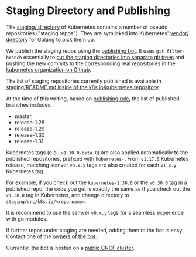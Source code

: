 # Staging Directory and Publishing

The [staging/ directory](https://git.k8s.io/kubernetes/staging) of Kubernetes contains a number of pseudo repositories ("staging repos"). They are symlinked into Kubernetes' [vendor/ directory](https://git.k8s.io/kubernetes/vendor/k8s.io) for Golang to pick them up.

We publish the staging repos using the [publishing bot](https://git.k8s.io/publishing-bot). It uses `git filter-branch` essentially to [cut the staging directories into separate git trees](https://de.slideshare.net/sttts/cutting-the-kubernetes-monorepo-in-pieces-never-learnt-more-about-git) and pushing the new commits to the corresponding real repositories in the [kubernetes organization on Github](https://github.com/kubernetes).

The list of staging repositories currently published is available in [staging/README.md inside of the k8s.io/kubernetes repository](https://git.k8s.io/kubernetes/staging/README.md).

At the time of this writing, based on [publishing rule](https://github.com/kubernetes/kubernetes/blob/9cf4f912451009296a50f267d47b484f77ce05e4/staging/publishing/rules.yaml), the list of published branches includes:

- master,
- release-1.28
- release-1.29
- release-1.30
- release-1.31

Kubernetes tags (e.g., `v1.30.0-beta.0`) are also applied automatically to the published repositories, prefixed with `kubernetes-`.
From `v1.17.0` Kubernetes release, matching semver `v0.x.y` tags are also created for each `v1.x.y` Kubernetes tag.

For example, if you check out the `kubernetes-1.30.0` or the `v0.30.0` tag in
a published repo, the code you get is exactly the same as if you check out the
`v1.30.0` tag in Kubernetes, and change directory to `staging/src/k8s.io/<repo-name>`.

It is recommend to use the semver `v0.x.y` tags for a seamless experience
with go modules.

If further repos under staging are needed, adding them to the bot is easy.
Contact one of the [owners of the bot](https://git.k8s.io/publishing-bot/OWNERS).

Currently, the bot is hosted on a
[public CNCF cluster](https://github.com/kubernetes/publishing-bot/blob/master/production.md).
